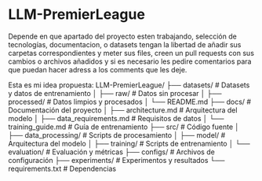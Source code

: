 # LLM-PremierLeague
Depende en que apartado del proyecto esten trabajando, selección de tecnologías, documentacion, o datasets tengan la libertad de añadir sus carpetas correspondientes y meter sus files, creen un pull requests con sus cambios o archivos añadidos y si es necesario les pedire comentarios para que puedan hacer adress a los comments que les deje.

Esta es mi idea propuesta:
LLM-PremierLeague/
├── datasets/                 # Datasets y datos de entrenamiento
│   ├── raw/                 # Datos sin procesar
│   ├── processed/           # Datos limpios y procesados
│   └── README.md
├── docs/                    # Documentación del proyecto
│   ├── architecture.md     # Arquitectura del modelo
│   ├── data_requirements.md # Requisitos de datos
│   └── training_guide.md   # Guía de entrenamiento
├── src/                     # Código fuente
│   ├── data_processing/    # Scripts de procesamiento
│   ├── model/              # Arquitectura del modelo
│   ├── training/           # Scripts de entrenamiento
│   └── evaluation/         # Evaluación y métricas
├── configs/                # Archivos de configuración
├── experiments/            # Experimentos y resultados
└── requirements.txt        # Dependencias
